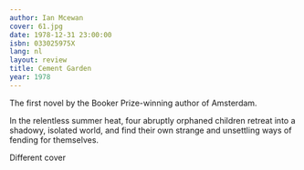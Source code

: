```yaml
---
author: Ian Mcewan
cover: 61.jpg
date: 1978-12-31 23:00:00
isbn: 033025975X
lang: nl
layout: review
title: Cement Garden
year: 1978
---
```

The first novel by the Booker Prize-winning author of Amsterdam.

In the relentless summer heat, four abruptly orphaned children retreat into a shadowy, isolated world, and find their own strange and unsettling ways of fending for themselves.

Different cover
